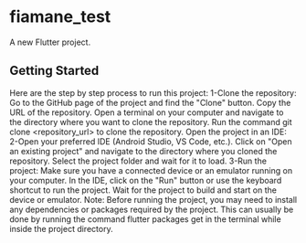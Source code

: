 # fiamane_test

A new Flutter project.

## Getting Started

Here are the step by step process to run this project:
1-Clone the repository:
    Go to the GitHub page of the project and find the "Clone" button.
    Copy the URL of the repository.
    Open a terminal on your computer and navigate to the directory where you want to clone the repository.
    Run the command git clone <repository_url> to clone the repository.
    Open the project in an IDE:
2-Open your preferred IDE (Android Studio, VS Code, etc.).
    Click on "Open an existing project" and navigate to the directory where you cloned the repository.
    Select the project folder and wait for it to load.
3-Run the project:
    Make sure you have a connected device or an emulator running on your computer.
    In the IDE, click on the "Run" button or use the keyboard shortcut to run the project.
    Wait for the project to build and start on the device or emulator.
Note: Before running the project, you may need to install any dependencies or packages required by 
the project. This can usually be done by running the command flutter packages get in the terminal 
while inside the project directory.
